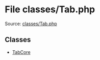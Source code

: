File classes/Tab.php
=========

Source: [classes/Tab.php](https://github.com/PrestaShop/PrestaShop/blob/1.5.4.1/classes/Tab.php)


Classes
-------

* [TabCore](class.TabCore.md)

